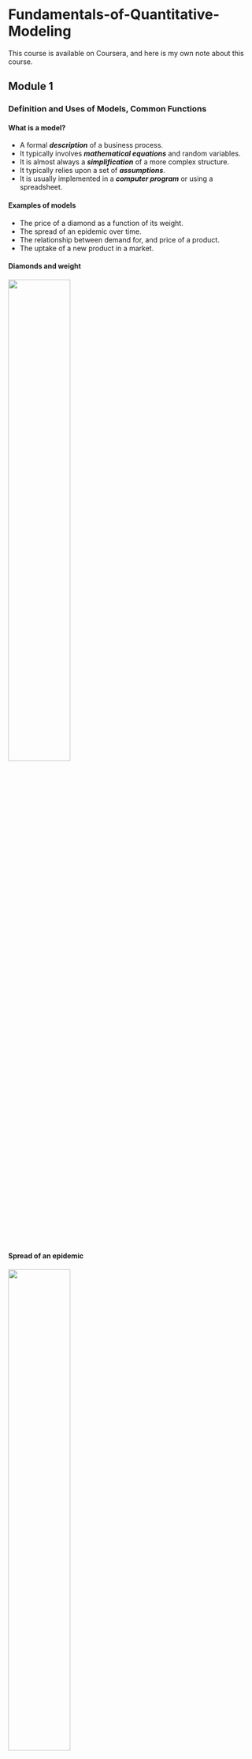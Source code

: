 # Fundamentals-of-Quantitative-Modeling
This course is available on Coursera, and here is my own note about this course.

## Module 1

### Definition and Uses of Models, Common Functions

#### What is a model?

* A formal ***description*** of a business process.
* It typically involves ***mathematical equations*** and random variables.
* It is almost always a ***simplification*** of a more complex structure.
* It typically relies upon a set of ***assumptions***.
* It is usually implemented in a ***computer program*** or using a spreadsheet.

#### Examples of models

* The price of a diamond as a function of its weight.
* The spread of an epidemic over time.
* The relationship between demand for, and price of a product.
* The uptake of a new product in a market.

#### Diamonds and weight

<img width = 50% height = 50% src = https://user-images.githubusercontent.com/128298224/230770325-99d91daa-a7bf-4379-973e-083e45a9f46f.png>

#### Spread of an epidemic


<img width = 50% height = 50% src =https://user-images.githubusercontent.com/128298224/230770391-33370d55-acce-40c6-a60e-d8fc2ba69c62.png>

#### Demand models

<img width = 50% height = 50% src = https://user-images.githubusercontent.com/128298224/230770433-138a7431-3099-4200-b20f-283a4b8c885f.png>

#### The uptake of a new product

<img width = 50% height = 50% src = https://user-images.githubusercontent.com/128298224/230770481-ea47ee27-c42d-40ce-96d5-8a15015527dc.png>

### How models are used in practice

#### Ways to use models in practice

* Prediction: Calculating a single output: What's the expected price of a diamond ring that weighs 0.2 carats?
* Forecasting (time series): How many people are expected to be infected in 6 weeks?
* Optimisation: What price maximises profit?
* Ranking and targeting: Given limited resources, which potential diamonds for sale should be targeted first for potential purchase?
* Exploring what-if scenarios: If the growth rate of the epidemic increased to 20% per week, then how many infections would we expect in the next 10 weeks?
* Interpreting coefficients in model: What do we learn from the coefficient -2.5 in the price/demand model?
* Assessing how sensitive the model is to key assumptions.

#### Benefits of modeling

* Identify gaps in current understanding
* Make assumptions explicit
* Have a well-defined description of the business process
* Create an institutional memory
* Used as a decision support tool
* Serendipitous insight generator

### Key steps in the Modeling Process

#### Modeling Process Workflow

<img width = 75% height = 75% src = https://user-images.githubusercontent.com/128298224/230773640-82f4dcd2-f996-419d-8c74-61891071cf5e.png>

#### What if the model doesn't always work

* When the observed outcome differs greatly from the model's predicition, then there is the possibility of learning from thies event if we can understand why the difference occurs.
* Modeling is a continuous and evolutionary process
* We identify the weaknesses and limitations and iterate the modeling process to overcome them.

### A Vocabulary for Modeling

#### Data driven vs. theory driven

* ***Theory***: Given a set of assumptions and relations, then what are the logical consequences? E.g. If we assume that markets are efficient, then what should the price of a stock option be?
* ***Data***: Given a set of observations, how can we approximate the underlying process that generated them? E.g. I've separated out my profitable customers from the unprofitable ones. Now, what features are able to differentiate them?

#### Deterministic vs. probabilistic/stochastic

* ***Deterministic***: Given a fixed set of inputs, the model always gives the same output. E.g. Invest $1000 at 4% annual compound interest for 2 years. After 2 years the initial $1000 will always be worth $1081.60.
* ***Probabilistic***: Evven with identical inputs, the model output can vary from instance to instance. E.g. A person spends $1000 on lottery tickets. After the lottery is drawn how much they are worth dependes on a random variable, whether or not they won the lottery.

#### Discrete vs. continuous variables

* Watches can be digital or analog
* Likewise models can involve discrete or continuous variables. ***Discrete***: characterised by jumps and distinct values; ***Continuous***: a smooth process with an infinite number of potential values in any fixed interval.

#### Static vs. dynamic

* ***Static***: the model captures a single snapshot of the business process. E.g. Given a website's installed software base, what are the chances that it is compromised today?
* ***Dynamic***: the evolution of the process itself is of interest. The model describes the movement from state to state. E.g. Given a person's participation in a job training program, how long will it take until he/she finds a job and then, if they find one, for how long will they keep it?

### Mathematical Functions

#### Linear function

<img width = 50% height = 50% src = https://user-images.githubusercontent.com/128298224/230774475-7ea3b045-9502-4053-ac08-643c29a9e670.png>

* $y = mx + b$
* Essential characteristic: the slope is constant.

#### The power function for various powers of $x$

<img width = 50% height = 50% src = https://user-images.githubusercontent.com/128298224/230774533-708c55d7-d1d4-4d49-8f11-d7726f694a73.png>

* $y = x^{m}$.
* Essential characteristic: A one ***percent*** (Proportionate) change in $x$ corresponds to an approximate $m$ ***percent*** (proportionate) change in $y$.
